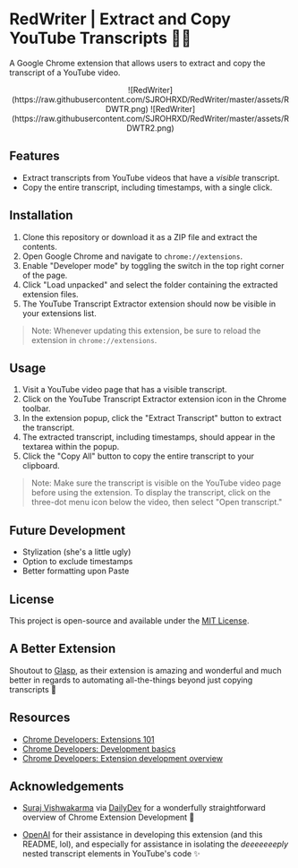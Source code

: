 # RedWriter | Extract and Copy YouTube Transcripts 🌼📑

A Google Chrome extension that allows users to extract and copy the transcript of a YouTube video.

<p align="center">
![RedWriter](https://raw.githubusercontent.com/SJROHRXD/RedWriter/master/assets/RDWTR.png)
![RedWriter](https://raw.githubusercontent.com/SJROHRXD/RedWriter/master/assets/RDWTR2.png)
</p>

## Features

- Extract transcripts from YouTube videos that have a *visible* transcript.
- Copy the entire transcript, including timestamps, with a single click.

## Installation

1. Clone this repository or download it as a ZIP file and extract the contents.
2. Open Google Chrome and navigate to `chrome://extensions`.
3. Enable "Developer mode" by toggling the switch in the top right corner of the page.
4. Click "Load unpacked" and select the folder containing the extracted extension files.
5. The YouTube Transcript Extractor extension should now be visible in your extensions list.

> Note: Whenever updating this extension, be sure to reload the extension in `chrome://extensions`.

## Usage

1. Visit a YouTube video page that has a visible transcript.
2. Click on the YouTube Transcript Extractor extension icon in the Chrome toolbar.
3. In the extension popup, click the "Extract Transcript" button to extract the transcript.
4. The extracted transcript, including timestamps, should appear in the textarea within the popup.
5. Click the "Copy All" button to copy the entire transcript to your clipboard.

> Note: Make sure the transcript is visible on the YouTube video page before using the extension. To display the transcript, click on the three-dot menu icon below the video, then select "Open transcript."

## Future Development

- Stylization (she's a little ugly)
- Option to exclude timestamps
- Better formatting upon Paste

## License

This project is open-source and available under the [MIT License](LICENSE).

## A Better Extension

Shoutout to [Glasp](https://glasp.co/), as their extension is amazing and wonderful and much better in regards to automating all-the-things beyond just copying transcripts 🌻

## Resources

- [Chrome Developers: Extensions 101](https://developer.chrome.com/docs/extensions/mv3/getstarted/extensions-101/)
- [Chrome Developers: Development basics](https://developer.chrome.com/docs/extensions/mv3/getstarted/development-basics/)
- [Chrome Developers: Extension development overview](https://developer.chrome.com/docs/extensions/mv3/devguide/)

## Acknowledgements

- [Suraj Vishwakarma](https://surajondev.com/) via [DailyDev](https://daily.dev/blog/create-chrome-extension-with-html-css-and-javascript) for a wonderfully straightforward overview of Chrome Extension Development 🌷

- [OpenAI](https://www.openai.com/) for their assistance in developing this extension (and this README, lol), and especially for assistance in isolating the *deeeeeeeply* nested transcript elements in YouTube's code ✨
